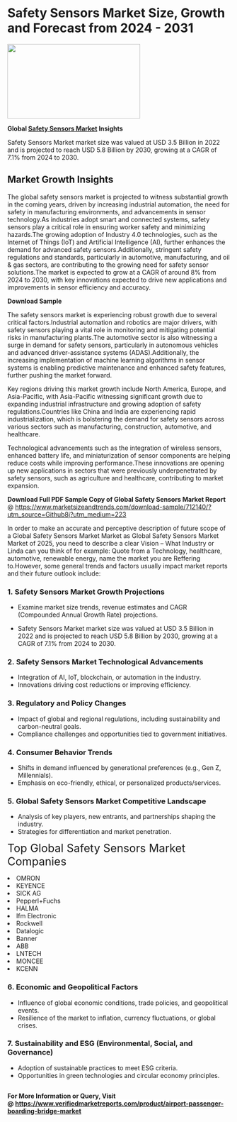 <H1>Safety Sensors Market Size, Growth and Forecast from 2024 - 2031</H1><img class="aligncenter size-medium wp-image-584254" src="https://thirdeyenews.in/wp-content/uploads/2024/09/Global-Market-Research-300x168.jpeg" alt="" width="300" height="168" /><p><strong>Global&nbsp;<a href="https://www.marketsizeandtrends.com/download-sample/712140/?utm_source=Github8j?utm_medium=223">Safety Sensors Market</a> Insights</strong></p><p>Safety Sensors Market market size was valued at USD 3.5 Billion in 2022 and is projected to reach USD 5.8 Billion by 2030, growing at a CAGR of 7.1% from 2024 to 2030.</p><p><h2>Market Growth Insights</h2> <p>The global safety sensors market is projected to witness substantial growth in the coming years, driven by increasing industrial automation, the need for safety in manufacturing environments, and advancements in sensor technology.As industries adopt smart and connected systems, safety sensors play a critical role in ensuring worker safety and minimizing hazards.The growing adoption of Industry 4.0 technologies, such as the Internet of Things (IoT) and Artificial Intelligence (AI), further enhances the demand for advanced safety sensors.Additionally, stringent safety regulations and standards, particularly in automotive, manufacturing, and oil & gas sectors, are contributing to the growing need for safety sensor solutions.The market is expected to grow at a CAGR of around 8% from 2024 to 2030, with key innovations expected to drive new applications and improvements in sensor efficiency and accuracy.</p> <p><strong>Download Sample</strong></p> <p>The safety sensors market is experiencing robust growth due to several critical factors.Industrial automation and robotics are major drivers, with safety sensors playing a vital role in monitoring and mitigating potential risks in manufacturing plants.The automotive sector is also witnessing a surge in demand for safety sensors, particularly in autonomous vehicles and advanced driver-assistance systems (ADAS).Additionally, the increasing implementation of machine learning algorithms in sensor systems is enabling predictive maintenance and enhanced safety features, further pushing the market forward.</p> <p>Key regions driving this market growth include North America, Europe, and Asia-Pacific, with Asia-Pacific witnessing significant growth due to expanding industrial infrastructure and growing adoption of safety regulations.Countries like China and India are experiencing rapid industrialization, which is bolstering the demand for safety sensors across various sectors such as manufacturing, construction, automotive, and healthcare.</p> <p>Technological advancements such as the integration of wireless sensors, enhanced battery life, and miniaturization of sensor components are helping reduce costs while improving performance.These innovations are opening up new applications in sectors that were previously underpenetrated by safety sensors, such as agriculture and healthcare, contributing to market expansion.</p> <p><span class=""><strong>Download Full PDF Sample Copy of Global Safety Sensors Market Report</strong> @ <a href="https://www.marketsizeandtrends.com/download-sample/712140/?utm_source=Github8j?utm_medium=223" target="_blank">https://www.marketsizeandtrends.com/download-sample/712140/?utm_source=Github8j?utm_medium=223</a></span></p><p>In order to make an accurate and perceptive description of future scope of a Global&nbsp;Safety Sensors Market Market as Global&nbsp;Safety Sensors Market Market of 2025, you need to describe a clear Vision &ndash; What Industry or Linda can you think of for example: Quote from a Technology, healthcare, automotive, renewable energy, name the market you are Reffering to.However, some general trends and factors usually impact market reports and their future outlook include:</p><h3>1.&nbsp;<strong>Safety Sensors Market Growth Projections</strong></h3><ul><li>Examine market size trends, revenue estimates and CAGR (Compounded Annual Growth Rate) projections.</li><li><p>Safety Sensors Market market size was valued at USD 3.5 Billion in 2022 and is projected to reach USD 5.8 Billion by 2030, growing at a CAGR of 7.1% from 2024 to 2030.</p></li></ul><h3>2.&nbsp;<strong>Safety Sensors Market Technological Advancements</strong></h3><ul><li>Integration of AI, IoT, blockchain, or automation in the industry.</li><li>Innovations driving cost reductions or improving efficiency.</li></ul><h3>3.&nbsp;<strong>Regulatory and Policy Changes</strong></h3><ul><li>Impact of global and regional regulations, including sustainability and carbon-neutral goals.</li><li>Compliance challenges and opportunities tied to government initiatives.</li></ul><h3>4.&nbsp;<strong>Consumer Behavior Trends</strong></h3><ul><li>Shifts in demand influenced by generational preferences (e.g., Gen Z, Millennials).</li><li>Emphasis on eco-friendly, ethical, or personalized products/services.</li></ul><h3>5.&nbsp;<strong>Global Safety Sensors Market Competitive Landscape</strong></h3><ul><li>Analysis of key players, new entrants, and partnerships shaping the industry.</li><li>Strategies for differentiation and market penetration.</li></ul><p data-pm-slice="1 1 []"><span style="color: inherit; font-family: inherit; font-size: 25px;">Top Global Safety Sensors Market Companies</span></p><div class="" data-test-id=""><p><li> OMRON</li><li> KEYENCE</li><li> SICK AG</li><li> Pepperl+Fuchs</li><li> HALMA</li><li> Ifm Electronic</li><li> Rockwell</li><li> Datalogic</li><li> Banner</li><li> ABB</li><li> LNTECH</li><li> MONCEE</li><li> KCENN</li></p></div><h3>6.&nbsp;<strong>Economic and Geopolitical Factors</strong></h3><ul><li>Influence of global economic conditions, trade policies, and geopolitical events.</li><li>Resilience of the market to inflation, currency fluctuations, or global crises.</li></ul><h3>7.&nbsp;<strong>Sustainability and ESG (Environmental, Social, and Governance)</strong></h3><ul><li>Adoption of sustainable practices to meet ESG criteria.</li><li>Opportunities in green technologies and circular economy principles.</li></ul><h2><strong style="font-size: 14px;">For More Information or Query, Visit @&nbsp;</strong><a style="background-color: #ffffff; font-size: 14px;" href="https://www.marketsizeandtrends.com/report/safety-sensors-market/" target="_blank">https://www.verifiedmarketreports.com/product/airport-passenger-boarding-bridge-market</a></h2>